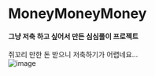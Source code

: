 # MoneyMoneyMoney
<strong>그냥 저축 하고 싶어서 만든 심심풀이 프로젝트</strong> <br><br>
쥐꼬리 만한 돈 받으니 저축하기가 어렵네요...<br>
![image](https://github.com/user-attachments/assets/2999b571-87fe-46ef-a057-83fa4a730958)

